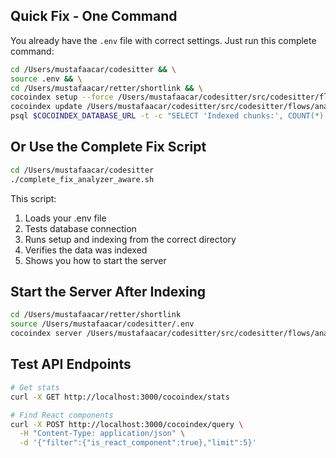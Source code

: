 ## Quick Fix - One Command

You already have the `.env` file with correct settings. Just run this complete command:

```bash
cd /Users/mustafaacar/codesitter && \
source .env && \
cd /Users/mustafaacar/retter/shortlink && \
cocoindex setup --force /Users/mustafaacar/codesitter/src/codesitter/flows/analyzer_aware.py && \
cocoindex update /Users/mustafaacar/codesitter/src/codesitter/flows/analyzer_aware.py && \
psql $COCOINDEX_DATABASE_URL -t -c "SELECT 'Indexed chunks:', COUNT(*) FROM analyzerawarecodeindex__code_chunks_with_metadata;"
```

## Or Use the Complete Fix Script

```bash
cd /Users/mustafaacar/codesitter
./complete_fix_analyzer_aware.sh
```

This script:
1. Loads your .env file
2. Tests database connection
3. Runs setup and indexing from the correct directory
4. Verifies the data was indexed
5. Shows you how to start the server

## Start the Server After Indexing

```bash
cd /Users/mustafaacar/retter/shortlink
source /Users/mustafaacar/codesitter/.env
cocoindex server /Users/mustafaacar/codesitter/src/codesitter/flows/analyzer_aware.py -ci --address 0.0.0.0:3000
```

## Test API Endpoints

```bash
# Get stats
curl -X GET http://localhost:3000/cocoindex/stats

# Find React components
curl -X POST http://localhost:3000/cocoindex/query \
  -H "Content-Type: application/json" \
  -d '{"filter":{"is_react_component":true},"limit":5}'
```

